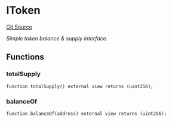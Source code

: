 # IToken
[Git Source](https://github.com/NaniDAO/ie/blob/d47449524e79a44fee3444e5d49a8256f0cc4165/src/NAMI.sol)

*Simple token balance & supply interface.*


## Functions
### totalSupply


```solidity
function totalSupply() external view returns (uint256);
```

### balanceOf


```solidity
function balanceOf(address) external view returns (uint256);
```

